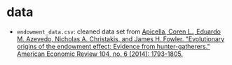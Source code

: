 # data

* `endowment_data.csv`: cleaned data set from [Apicella, Coren L., Eduardo M. Azevedo, Nicholas A. Christakis, and James H. Fowler. "Evolutionary origins of the endowment effect: Evidence from hunter-gatherers." American Economic Review 104, no. 6 (2014): 1793-1805.](https://www.aeaweb.org/articles?id=10.1257/aer.104.6.1793)